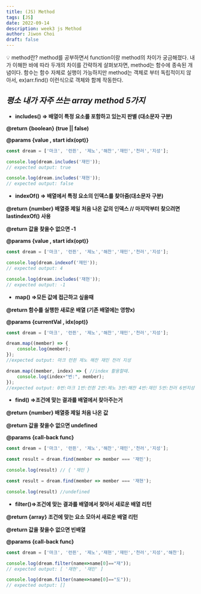 ```yaml
---
title: (JS) Method
tags: [JS]
date: 2022-09-14
description: week3 js Method
author: Jiwon Choi
draft: false
---
```


<aside>
💡 method란?
method를 공부하면서 function이랑 method의 차이가 궁금해졌다. 내가 이해한 바에 따라 두개의 차이를 간략하게 살펴보자면, method는 함수에 종속된 개념이다. 함수는 함수 자체로 실행이 가능하지만 method는 객체로 부터 독립적이지 않아서, ex)arr.find() 이런식으로 객체와 함께 작동한다.

</aside>

## *평소  내가 자주 쓰는 array method 5가지*

- **includes()    ⇒ 배열이 특정 요소를 포함하고 있는지 판별 (대소문자 구분)**

**@return {boolean} (true || false)**

**@params {value , start idx(opt)}**

```jsx
const dream = ['마크', '런쥔', '제노','해찬','재민','천러','지성'];

console.log(dream.includes('재민'));
// expected output: true

console.log(dream.includes('재현'));
// expected output: false
```

- **indexOf()  ⇒ 배열에서 특정 요소의 인덱스를 찾아줌(대소문자 구분)**

**@return {number} 배열중 제일 처음 나온 값의 인덱스 // 마지막부터 찾으려면 lastindexOf() 사용** 

**@return 값을 찾을수 없으면 -1**

**@params {value , start idx(opt)}**

```jsx
const dream = ['마크', '런쥔', '제노','해찬','재민','천러','지성'];

console.log(dream.indexof('재민'));
// expected output: 4 

console.log(dream.includes('재현'));
// expected output: -1
```

- **map() ⇒모든 값에 접근하고 싶을때**

**@return 함수를 실행한 새로운 배열 (기존 배열에는 영향x)**

**@params {currentVal , idx(opt)}**

```jsx
const dream = ['마크', '런쥔', '제노','해찬','재민','천러','지성'];

dream.map((member) => {
    console.log(member);
});
//expected output: 마크 런쥔 제노 해찬 재민 천러 지성

dream.map((member, index) => { //index 활용할때.
    console.log(index+"번:", member);
});
//expected output: 0번:마크 1번:런쥔 2번:제노 3번:해찬 4번:재민 5번:천러 6번지성
```

- **find() ⇒조건에 맞는 결과를 배열에서 찾아주는거**

**@return {number} 배열중 제일 처음 나온 값**

**@return 값을 찾을수 없으면 undefined**

**@params {call-back func}**

```jsx
const dream = ['마크', '런쥔', '제노','해찬','재민','천러','지성'];

const result = dream.find(member => member === '재민');

console.log(result) // { '재민 }

const result = dream.find(member => member === '재현');

console.log(result) //undefined
```

- **filter()⇒조건에 맞는 결과를 배열에서 찾아서 새로운 배열 리턴**

**@return {array} 조건에 맞는 요소 모아서 새로운 배열 리턴** 

**@return 값을 찾을수 없으면  빈배열**

**@params {call-back func}**

```jsx
const dream = ['마크', '런쥔', '제노','재현','재민','천러','지성','해찬'];

console.log(dream.filter(name=>name[0]=="재"));
// expected output: [ '재현', '재민' ]

console.log(dream.filter(name=>name[0]=="도"));
// expected output: []
```